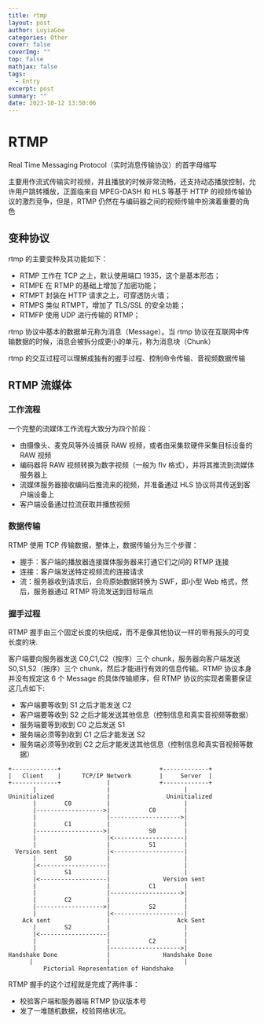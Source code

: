 ```yaml
---
title: rtmp
layout: post
author: LuyiaGoe
categories: Other
cover: false
coverImg: ""
top: false
mathjax: false
tags:
  - Entry
excerpt: post
summary: ""
date: 2023-10-12 13:50:06
---
```


# RTMP

Real Time Messaging Protocol（实时消息传输协议）的首字母缩写

主要用作流式传输实时视频，并且播放的时候非常流畅，还支持动态播放控制，允许用户跳转播放，正面临来自 MPEG-DASH 和 HLS 等基于 HTTP 的视频传输协议的激烈竞争，但是，RTMP 仍然在与编码器之间的视频传输中扮演着重要的角色

## 变种协议

rtmp 的主要变种及其功能如下：

- RTMP 工作在 TCP 之上，默认使用端口 1935，这个是基本形态；
- RTMPE 在 RTMP 的基础上增加了加密功能；
- RTMPT 封装在 HTTP 请求之上，可穿透防火墙；
- RTMPS 类似 RTMPT，增加了 TLS/SSL 的安全功能；
- RTMFP 使用 UDP 进行传输的 RTMP；

rtmp 协议中基本的数据单元称为消息（Message）。当 rtmp 协议在互联网中传输数据的时候，消息会被拆分成更小的单元，称为消息块（Chunk）

rtmp 的交互过程可以理解成独有的握手过程、控制命令传输、音视频数据传输

## RTMP 流媒体

### 工作流程

一个完整的流媒体工作流程大致分为四个阶段：

- 由摄像头、麦克风等外设捕获 RAW 视频，或者由采集软硬件采集目标设备的 RAW 视频
- 编码器将 RAW 视频转换为数字视频（一般为 flv 格式），并将其推流到流媒体服务器上
- 流媒体服务器接收编码后推流来的视频，并准备通过 HLS 协议将其传送到客户端设备上
- 客户端设备通过拉流获取并播放视频

### 数据传输

RTMP 使用 TCP 传输数据，整体上，数据传输分为三个步骤：

- 握手：客户端的播放器连接媒体服务器来打通它们之间的 RTMP 连接
- 连接：客户端发送特定视频流的连接请求
- 流：服务器收到请求后，会将原始数据转换为 SWF，即小型 Web 格式，然后，服务器通过 RTMP 将流发送到目标端点

### 握手过程

RTMP 握手由三个固定长度的块组成，而不是像其他协议一样的带有报头的可变长度的块.

客户端要向服务器发送 C0,C1,C2（按序）三个 chunk，服务器向客户端发送 S0,S1,S2（按序）三个 chunk，然后才能进行有效的信息传输。RTMP 协议本身并没有规定这 6 个 Message 的具体传输顺序，但 RTMP 协议的实现者需要保证这几点如下:

- 客户端要等收到 S1 之后才能发送 C2
- 客户端要等收到 S2 之后才能发送其他信息（控制信息和真实音视频等数据）
- 服务端要等到收到 C0 之后发送 S1
- 服务端必须等到收到 C1 之后才能发送 S2
- 服务端必须等到收到 C2 之后才能发送其他信息（控制信息和真实音视频等数据）

```
+-------------+                            +-------------+
|   Client    |      TCP/IP Network        |     Server  |
+-------------+             |              +-------------+
       |                    |                     |
Uninitialized               |                Uninitialized
       |        C0          |                     |
       |------------------->|           C0        |
       |                    |-------------------->|
       |        C1          |                     |
       |------------------->|           S0        |
       |                    |<--------------------|
       |                    |           S1        |
  Version sent              |<--------------------|
       |        S0          |                     |
       |<-------------------|                     |
       |        S1          |                     |
       |<-------------------|               Version sent
       |                    |           C1        |
       |                    |-------------------->|
       |        C2          |                     |
       |------------------->|           S2        |
       |                    |<--------------------|
    Ack sent                |                   Ack Sent
       |        S2          |                     |
       |<-------------------|                     |
       |                    |           C2        |
       |                    |-------------------->|
Handshake Done              |               Handshake Done
      |                     |                     |
          Pictorial Representation of Handshake

```

RTMP 握手的这个过程就是完成了两件事：

- 校验客户端和服务器端 RTMP 协议版本号
- 发了一堆随机数据，校验网络状况。
